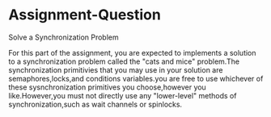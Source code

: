 # Assignment-Question
Solve a Synchronization Problem

For this part of the assignment, you are expected to implements a solution to a synchronization problem called the "cats and mice" problem.The synchronization primitivies that you may use in your solution are semaphores,locks,and conditions variables.you are free to use whichever of these sysnchronization primitives you choose,however you like.However,you must not directly use any 
"lower-level" methods of synchronization,such as wait channels or spinlocks.
